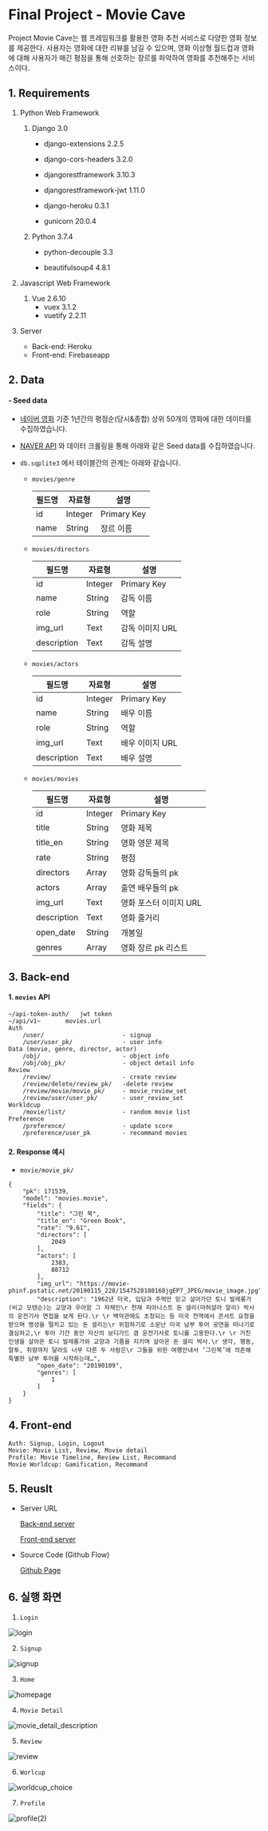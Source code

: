 # Final Project - Movie Cave

Project Movie Cave는 웹 프레임워크를 활용한 영화 추천 서비스로 다양한 영화 정보를 제공한다. 사용자는 영화에 대한 리뷰를 남길 수 있으며, 영화 이상형 월드컵과 영화에 대해 사용자가 매긴 평점을 통해 선호하는 장르를 파악하여 영화를 추천해주는 서비스이다.


## 1. Requirements

1. Python Web Framework

   1. Django 3.0

      - django-extensions 2.2.5

      - django-cors-headers 3.2.0

      - djangorestframework 3.10.3
      - djangorestframework-jwt 1.11.0
      - django-heroku 0.3.1
      - gunicorn 20.0.4

   2. Python 3.7.4

      - python-decouple 3.3

      - beautifulsoup4 4.8.1

      

2. Javascript Web Framework

   1. Vue 2.6.10
      - vuex 3.1.2
      - vuetify 2.2.11

3. Server
   - Back-end: Heroku
   - Front-end: Firebaseapp

## 2. Data

#### -  Seed data

- [네이버 영화](https://movie.naver.com) 기준 1년간의 평점순(당시&종합) 상위 50개의 영화에 대한 데이터를 수집하였습니다. 

- [NAVER API](https://developers.naver.com) 와 데이터 크롤링을 통해 아래와 같은 Seed data를 수집하였습니다.

- `db.sqplite3` 에서 테이블간의 관계는 아래와 같습니다.

  - `movies/genre`

    | 필드명 | 자료형  | 설명        |
    | ------ | ------- | ----------- |
    | id     | Integer | Primary Key |
    | name   | String  | 장르 이름   |

  

  - `movies/directors`

    | 필드명      | 자료형  | 설명            |
    | ----------- | ------- | --------------- |
    | id          | Integer | Primary Key     |
    | name        | String  | 감독 이름       |
    | role        | String  | 역할            |
    | img_url     | Text    | 감독 이미지 URL |
    | description | Text    | 감독 설명       |

  
  
  
  - `movies/actors`
  
    | 필드명      | 자료형  | 설명            |
    | ----------- | ------- | --------------- |
    | id          | Integer | Primary Key     |
    | name        | String  | 배우 이름       |
    | role        | String  | 역할            |
    | img_url     | Text    | 배우 이미지 URL |
    | description | Text    | 배우 설명       |
  
  
  
  - `movies/movies`
  
    | 필드명      | 자료형  | 설명                   |
    | ----------- | ------- | ---------------------- |
    | id          | Integer | Primary Key            |
    | title       | String  | 영화 제목              |
    | title_en    | String  | 영화 영문 제목         |
    | rate        | String  | 평점                   |
    | directors   | Array   | 영화 감독들의 pk       |
    | actors      | Array   | 출연 배우들의 pk       |
    | img_url     | Text    | 영화 포스터 이미지 URL |
    | description | Text    | 영화 줄거리            |
    | open_date   | String  | 개봉일                 |
    | genres      | Array   | 영화 장르 pk 리스트    |
  
  



## 3. Back-end

#### 1.  `movies` API

```
~/api-token-auth/	jwt token
~/api/v1~		movies.url	
Auth
	/user/						- signup
	/user/user_pk/				- user info
Data (movie, genre, director, actor)
	/obj/						- object info
	/obj/obj_pk/				- object detail info
Review 
	/review/					- create review
	/review/delete/review_pk/	-delete review
	/review/movie/movie_pk/		- movie_review_set
	/review/user/user_pk/		- user_review_set
Workldcup
	/movie/list/				- random movie list
Preference
	/preference/				- update score
	/preference/user_pk			- recommand movies
```



#### 2. Response 예시

- `movie/movie_pk/`

```
{
	"pk": 171539,
	"model": "movies.movie",
	"fields": {
		"title": "그린 북",
		"title_en": "Green Book",
		"rate": "9.61",
		"directors": [
			2049
		],
		"actors": [
			2383,
			88712
		],
		"img_url": "https://movie-phinf.pstatic.net/20190115_228/1547528180168jgEP7_JPEG/movie_image.jpg",
		"description": "1962년 미국, 입담과 주먹만 믿고 살아가던 토니 발레롱가(비고 모텐슨)는 교양과 우아함 그 자체인\r 천재 피아니스트 돈 셜리(마허샬라 알리) 박사의 운전기사 면접을 보게 된다.\r \r 백악관에도 초청되는 등 미국 전역에서 콘서트 요청을 받으며 명성을 떨치고 있는 돈 셜리는\r 위험하기로 소문난 미국 남부 투어 공연을 떠나기로 결심하고,\r 투어 기간 동안 자신의 보디가드 겸 운전기사로 토니를 고용한다.\r \r 거친 인생을 살아온 토니 발레롱가와 교양과 기품을 지키며 살아온 돈 셜리 박사.\r 생각, 행동, 말투, 취향까지 달라도 너무 다른 두 사람은\r 그들을 위한 여행안내서 ‘그린북’에 의존해 특별한 남부 투어를 시작하는데…",
		"open_date": "20190109",
		"genres": [
			1
		]
	}
}
```



## 4. Front-end

```
Auth: Signup, Login, Logout
Movie: Movie List, Review, Movie detail
Profile: Movie Timeline, Review List, Recommand
Movie Worldcup: Gamification, Recommand
```



## 5. Reuslt

- Server URL

  [Back-end server](https://movie-cave.herokuapp.com)

  [Front-end server](https://movie-cave-vue.firebaseapp.com)

- Source Code (Github Flow)

  [Github Page](https://github.com/Kuhnhee/Movie-Cave-Project)
  
  


## 6. 실행 화면

1. `Login`

![login](./img/login.PNG)



2. `Signup`

![signup](./img/signup.PNG)



3. `Home`

![homepage](./img/homepage.PNG)



4. `Movie Detail`

![movie_detail_description](./img/movie_detail_description.PNG)



5. `Review`

![review](./img/review.PNG)



6. `Worlcup`

![worldcup_choice](./img/worldcup_choice.PNG)



7. `Profile`

![profile(2)](./img/profile(2).PNG)







